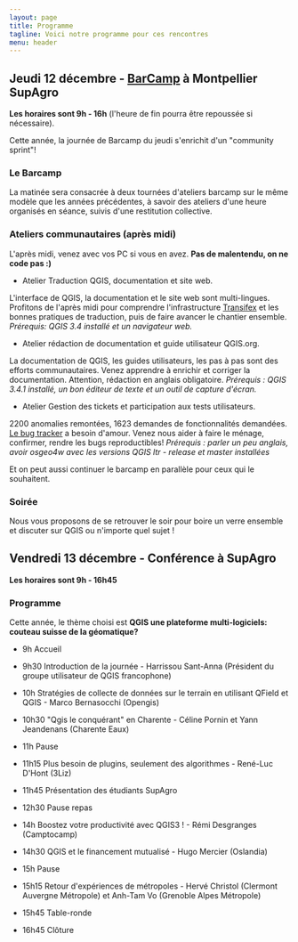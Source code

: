 ```yaml
---
layout: page
title: Programme
tagline: Voici notre programme pour ces rencontres
menu: header
---
```



## Jeudi 12 décembre - [BarCamp](https://fr.wikipedia.org/wiki/BarCamp) à Montpellier SupAgro

**Les horaires sont 9h - 16h** (l'heure de fin pourra être repoussée si nécessaire).

Cette année, la journée de Barcamp du jeudi s'enrichit d'un "community sprint"!

### Le Barcamp 

La matinée sera consacrée à deux tournées d'ateliers barcamp sur le même modèle que les années précédentes, à savoir des ateliers d'une heure organisés en séance, suivis d'une restitution collective.  

### Ateliers communautaires (après midi)

L'après midi, venez avec vos PC si vous en avez. **Pas de malentendu, on ne code pas :)**

* Atelier Traduction QGIS, documentation et site web. 

L'interface de QGIS, la documentation et le site web sont multi-lingues. Profitons de l'après midi pour comprendre l'infrastructure [Transifex](https://www.transifex.com/qgis/QGIS/translate/#fr/qgis-application/149393953?q=translated%3Ano) et les bonnes pratiques de traduction, puis de faire avancer le chantier ensemble.  *Prérequis: QGIS 3.4 installé et un navigateur web.*

* Atelier rédaction de documentation et guide utilisateur QGIS.org. 

La documentation de QGIS, les guides utilisateurs, les pas à pas sont des efforts communautaires. Venez apprendre à enrichir et corriger la documentation. Attention, rédaction en anglais obligatoire. *Prérequis :  QGIS 3.4.1 installé, un bon éditeur de texte et un outil de capture d'écran.* 

* Atelier Gestion des tickets et participation aux tests utilisateurs.

2200 anomalies remontées, 1623 demandes de fonctionnalités demandées. [Le bug tracker](https://issues.qgis.org/) a besoin d'amour. Venez nous aider à faire le ménage, confirmer, rendre les bugs reproductibles! *Prérequis : parler un peu anglais, avoir osgeo4w avec les versions QGIS ltr - release et master installées*


Et on peut aussi continuer le barcamp en parallèle pour ceux qui le souhaitent. 

### Soirée

Nous vous proposons de se retrouver le soir pour boire un verre ensemble et discuter sur QGIS ou n'importe quel sujet ! 


## Vendredi 13 décembre - Conférence à SupAgro

**Les horaires sont 9h - 16h45**

### Programme

Cette année, le thème choisi est **QGIS une plateforme multi-logiciels: couteau suisse de la géomatique?**

* 9h Accueil

* 9h30 Introduction de la journée - Harrissou Sant-Anna (Président du groupe utilisateur de QGIS francophone)
* 10h  Stratégies de collecte de données sur le terrain en utilisant QField et QGIS - Marco Bernasocchi (Opengis)
* 10h30 "Qgis le conquérant" en Charente - Céline Pornin et Yann Jeandenans (Charente Eaux)

* 11h Pause
* 11h15 Plus besoin de plugins, seulement des algorithmes - René-Luc D'Hont (3Liz)
* 11h45 Présentation des étudiants  SupAgro

* 12h30 Pause repas 

* 14h Boostez votre productivité avec QGIS3 ! - Rémi Desgranges (Camptocamp)
* 14h30 QGIS et le financement mutualisé - Hugo Mercier (Oslandia)

* 15h Pause

* 15h15 Retour d'expériences de métropoles - Hervé Christol (Clermont Auvergne Métropole) et Anh-Tam Vo (Grenoble Alpes Métropole)
* 15h45 Table-ronde

* 16h45 Clôture



